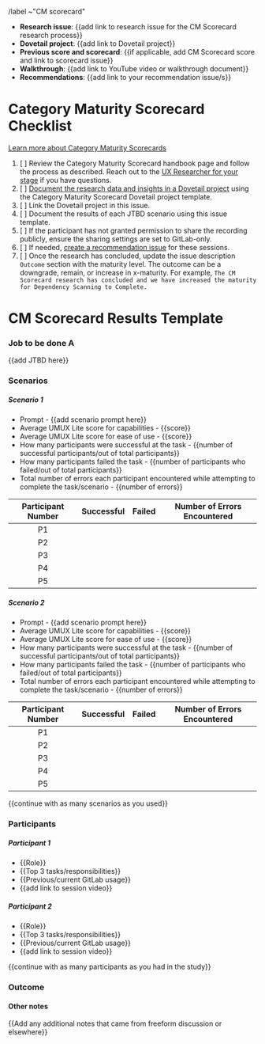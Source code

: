 <!--
 
Title should be: Category Maturity Scorecard - {{Stage Group}} FY{{YY}}-Q{{quarter number}} - {{Title or Description of the Evaluated Workflow / JTBD}}
(e.g. “Category Maturity Scorecard - Create:Source Code FY21-Q1 - Obtaining screenshots from testing artifacts)

This template is meant to document results from Category Maturity Scorecard user interview sessions.

If this CM Scorecard is related to an OKR, append ~OKR to the /label quick action below to automatically add the 'OKR' label.

-->

/label ~"CM scorecard" 

- **Research issue**: {{add link to research issue for the CM Scorecard research process}}
- **Dovetail project**: {{add link to Dovetail project}}
- **Previous score and scorecard**: {{if applicable, add CM Scorecard score and link to scorecard issue}}
- **Walkthrough**: {{add link to YouTube video or walkthrough document}}
- **Recommendations**: {{add link to your recommendation issue/s}}

# Category Maturity Scorecard Checklist

[Learn more about Category Maturity Scorecards](https://about.gitlab.com/handbook/engineering/ux/category-maturity-scorecards/)
1. [ ] Review the Category Maturity Scorecard handbook page and follow the process as described. Reach out to the [UX Researcher for your stage](https://about.gitlab.com/handbook/product/categories/) if you have questions.
1. [ ] [Document the research data and insights in a Dovetail project](https://about.gitlab.com/handbook/engineering/ux/ux-research-training/documenting-research-findings/) using the Category Maturity Scorecard Dovetail project template.
1. [ ] Link the Dovetail project in this issue.
1. [ ] Document the results of each JTBD scenario using this issue template.
1. [ ] If the participant has not granted permission to share the recording publicly, ensure the sharing settings are set to GitLab-only.
1. [ ] If needed, [create a recommendation issue](https://gitlab.com/gitlab-org/gitlab-design/issues/new?issuable_template=UX%20Scorecard%20Part%202) for these sessions.
1. [ ] Once the research has concluded, update the issue description `Outcome` section with the maturity level. The outcome can be a downgrade, remain, or increase in x-maturity. For example, `The CM Scorecard research has concluded and we have increased the maturity for Dependency Scanning to Complete.`

# CM Scorecard Results Template
### Job to be done A
{{add JTBD here}}

### Scenarios
##### Scenario 1 
* Prompt - {{add scenario prompt here}}
* Average UMUX Lite score for capabilities - {{score}}
* Average UMUX Lite score for ease of use - {{score}}
* How many participants were successful at the task - {{number of successful participants/out of total participants}}
* How many participants failed the task - {{number of participants who failed/out of total participants}}
* Total number of errors each participant encountered while attempting to complete the task/scenario - {{number of errors}}

| Participant Number | Successful  | Failed  | Number of Errors Encountered  |
|:-:|---|---|---|
| P1  |   |   |   |
| P2  |   |   |   |
| P3  |   |   |   |
| P4  |   |   |   |
| P5  |   |   |   |


##### Scenario 2
* Prompt - {{add scenario prompt here}}
* Average UMUX Lite score for capabilities - {{score}}
* Average UMUX Lite score for ease of use - {{score}}
* How many participants were successful at the task - {{number of successful participants/out of total participants}}
* How many participants failed the task - {{number of participants who failed/out of total participants}}
* Total number of errors each participant encountered while attempting to complete the task/scenario - {{number of errors}}

| Participant Number | Successful  | Failed  | Number of Errors Encountered  |
|:-:|---|---|---|
| P1  |   |   |   |
| P2  |   |   |   |
| P3  |   |   |   |
| P4  |   |   |   |
| P5  |   |   |   |

{{continue with as many scenarios as you used}}

### Participants 
##### Participant 1
 * {{Role}}
 * {{Top 3 tasks/responsibilities}}
 * {{Previous/current GitLab usage}}
 * {{add link to session video}}

##### Participant 2
 * {{Role}}
 * {{Top 3 tasks/responsibilities}}
 * {{Previous/current GitLab usage}}
 * {{add link to session video}}

 {{continue with as many participants as you had in the study}}

### Outcome

#### Other notes
{{Add any additional notes that came from freeform discussion or elsewhere}}
